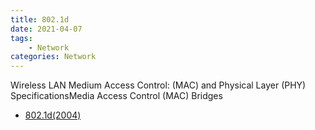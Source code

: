 ```yaml
---
title: 802.1d
date: 2021-04-07
tags:
	- Network
categories: Network
---
```


Wireless LAN Medium Access Control: (MAC) and Physical Layer (PHY) SpecificationsMedia Access Control (MAC) Bridges

<!--more-->

* [802.1d(2004)](802.1D-2004.pdf)
